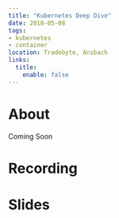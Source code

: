```yaml
---
title: "Kubernetes Deep Dive"
date: 2018-05-08
tags:
- kubernetes
- container
location: Tradebyte, Ansbach
links:
  title:
    enable: false
---
```

# About

Coming Soon

# Recording

<!-- {{< youtube id="w7Ft2ymGmfc" autoplay="false" >}} -->

# Slides

<!--
{/*
* [PDF]({{< staticRef "assets/presentations/prometheus/slides.pdf" >}})
* [HTML]({{< staticRef "assets/presentations/prometheus/slides.html" >}})
*/}
-->
